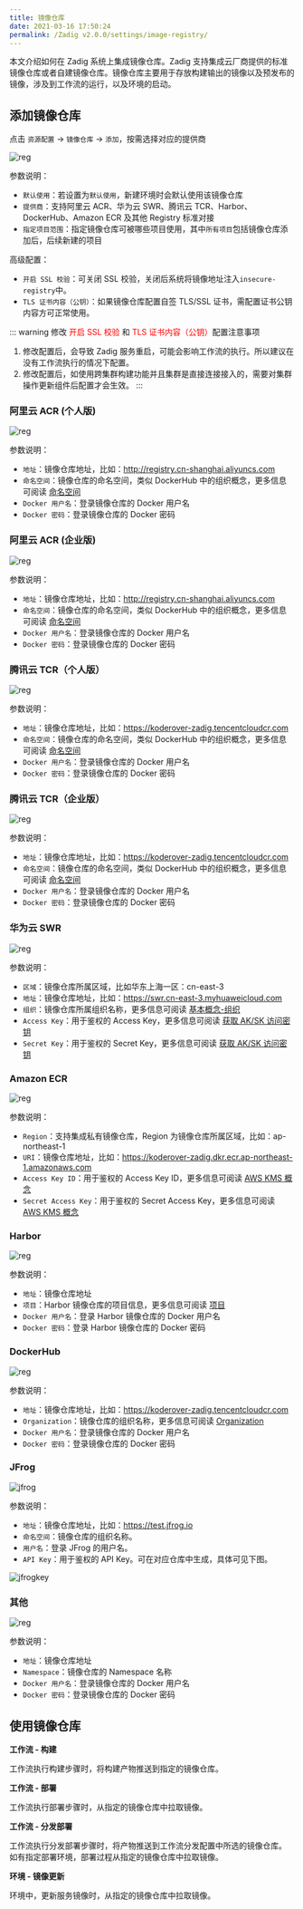 ```yaml
---
title: 镜像仓库
date: 2021-03-16 17:50:24
permalink: /Zadig v2.0.0/settings/image-registry/
---
```


本文介绍如何在 Zadig 系统上集成镜像仓库。Zadig 支持集成云厂商提供的标准镜像仓库或者自建镜像仓库。镜像仓库主要用于存放构建输出的镜像以及预发布的镜像，涉及到工作流的运行，以及环境的启动。

## 添加镜像仓库

点击 `资源配置` -> `镜像仓库` -> `添加`，按需选择对应的提供商

![reg](../../../../_images/reg_add_v180.png)

参数说明：

- `默认使用`：若设置为`默认使用`，新建环境时会默认使用该镜像仓库
- `提供商`：支持阿里云 ACR、华为云 SWR、腾讯云 TCR、Harbor、DockerHub、Amazon ECR 及其他 Registry 标准对接
- `指定项目范围`：指定镜像仓库可被哪些项目使用，其中`所有项目`包括镜像仓库添加后，后续新建的项目

高级配置：

- `开启 SSL 校验`：可关闭 SSL 校验，关闭后系统将镜像地址注入`insecure-registry`中。
- `TLS 证书内容（公钥）`：如果镜像仓库配置自签 TLS/SSL 证书，需配置证书公钥内容方可正常使用。

::: warning 修改 <font color=#FF000 >开启 SSL 校验</font> 和 <font color=#FF000 >TLS 证书内容（公钥）</font>配置注意事项
1. 修改配置后，会导致 Zadig 服务重启，可能会影响工作流的执行。所以建议在没有工作流执行的情况下配置。
2. 修改配置后，如使用跨集群构建功能并且集群是直接连接接入的，需要对集群操作更新组件后配置才会生效。
:::

### 阿里云 ACR (个人版)

![reg](../../../../_images/reg_add_ali.png)

参数说明：

- `地址`：镜像仓库地址，比如：http://registry.cn-shanghai.aliyuncs.com
- `命名空间`：镜像仓库的命名空间，类似 DockerHub 中的组织概念，更多信息可阅读 [命名空间](https://www.alibabacloud.com/help/zh/container-registry/latest/manage-namespaces)
- `Docker 用户名`：登录镜像仓库的 Docker 用户名
- `Docker 密码`：登录镜像仓库的 Docker 密码

### 阿里云 ACR (企业版) 

![reg](../../../../_images/reg_add_ali_ee.png)

参数说明：

- `地址`：镜像仓库地址，比如：http://registry.cn-shanghai.aliyuncs.com
- `命名空间`：镜像仓库的命名空间，类似 DockerHub 中的组织概念，更多信息可阅读 [命名空间](https://www.alibabacloud.com/help/zh/container-registry/latest/manage-namespaces)
- `Docker 用户名`：登录镜像仓库的 Docker 用户名
- `Docker 密码`：登录镜像仓库的 Docker 密码

### 腾讯云 TCR（个人版）

![reg](../../../../_images/reg_add_tcr.png)

参数说明：

- `地址`：镜像仓库地址，比如：https://koderover-zadig.tencentcloudcr.com
- `命名空间`：镜像仓库的命名空间，类似 DockerHub 中的组织概念，更多信息可阅读 [命名空间](https://cloud.tencent.com/document/product/1141/39295#M)
- `Docker 用户名`：登录镜像仓库的 Docker 用户名
- `Docker 密码`：登录镜像仓库的 Docker 密码

### 腾讯云 TCR（企业版）

![reg](../../../../_images/reg_add_tcr_ee.png)

参数说明：

- `地址`：镜像仓库地址，比如：https://koderover-zadig.tencentcloudcr.com
- `命名空间`：镜像仓库的命名空间，类似 DockerHub 中的组织概念，更多信息可阅读 [命名空间](https://cloud.tencent.com/document/product/1141/39295#M)
- `Docker 用户名`：登录镜像仓库的 Docker 用户名
- `Docker 密码`：登录镜像仓库的 Docker 密码

### 华为云 SWR

![reg](../../../../_images/reg_add_swr.png)

参数说明：

- `区域`：镜像仓库所属区域，比如华东上海一区：cn-east-3
- `地址`：镜像仓库地址，比如：https://swr.cn-east-3.myhuaweicloud.com
- `组织`：镜像仓库所属组织名称，更多信息可阅读 [基本概念-组织](https://support.huaweicloud.com/productdesc-swr/swr_03_0003.html)
- `Access Key`：用于鉴权的 Access Key，更多信息可阅读 [获取 AK/SK 访问密钥](https://support.huaweicloud.com/usermanual-swr/swr_01_1000.html)
- `Secret Key`：用于鉴权的 Secret Key，更多信息可阅读 [获取 AK/SK 访问密钥](https://support.huaweicloud.com/usermanual-swr/swr_01_1000.html)

### Amazon ECR

![reg](../../../../_images/reg_add_aws.png)

参数说明：

- `Region`：支持集成私有镜像仓库，Region 为镜像仓库所属区域，比如：ap-northeast-1
- `URI`：镜像仓库地址，比如：https://koderover-zadig.dkr.ecr.ap-northeast-1.amazonaws.com
- `Access Key ID`：用于鉴权的 Access Key ID，更多信息可阅读 [AWS KMS 概念](https://docs.aws.amazon.com/kms/latest/developerguide/concepts.html)
- `Secret Access Key`：用于鉴权的 Secret Access Key，更多信息可阅读 [AWS KMS 概念](https://docs.aws.amazon.com/kms/latest/developerguide/concepts.html)

### Harbor

![reg](../../../../_images/reg_add_harbor.png)

参数说明：

- `地址`：镜像仓库地址
- `项目`：Harbor 镜像仓库的项目信息，更多信息可阅读 [项目](https://goharbor.io/docs/2.6.0/working-with-projects/create-projects/)
- `Docker 用户名`：登录 Harbor 镜像仓库的 Docker 用户名
- `Docker 密码`：登录 Harbor 镜像仓库的 Docker 密码

### DockerHub

![reg](../../../../_images/reg_add_dockerhub.png)

参数说明：

- `地址`：镜像仓库地址，比如：https://koderover-zadig.tencentcloudcr.com
- `Organization`：镜像仓库的组织名称，更多信息可阅读 [Organization](https://docs.docker.com/docker-hub/orgs/)
- `Docker 用户名`：登录镜像仓库的 Docker 用户名
- `Docker 密码`：登录镜像仓库的 Docker 密码

### JFrog 

![jfrog](../../../../_images/reg_add_jfrog.png)

参数说明：

- `地址`：镜像仓库地址，比如：https://test.jfrog.io
- `命名空间`：镜像仓库的组织名称。
- `用户名`：登录 JFrog 的用户名。
- `API Key`：用于鉴权的 API Key。可在对应仓库中生成，具体可见下图。

![jfrogkey](../../../../_images/jfrog_apikey.png)

### 其他

![reg](../../../../_images/reg_add_other.png)

参数说明：

- `地址`：镜像仓库地址
- `Namespace`：镜像仓库的 Namespace 名称
- `Docker 用户名`：登录镜像仓库的 Docker 用户名
- `Docker 密码`：登录镜像仓库的 Docker 密码

## 使用镜像仓库

**工作流 - 构建**

工作流执行构建步骤时，将构建产物推送到指定的镜像仓库。

**工作流 - 部署**

工作流执行部署步骤时，从指定的镜像仓库中拉取镜像。

**工作流 - 分发部署**

工作流执行分发部署步骤时，将产物推送到工作流分发配置中所选的镜像仓库。
如有指定部署环境，部署过程从指定的镜像仓库中拉取镜像。

**环境 - 镜像更新**

环境中，更新服务镜像时，从指定的镜像仓库中拉取镜像。